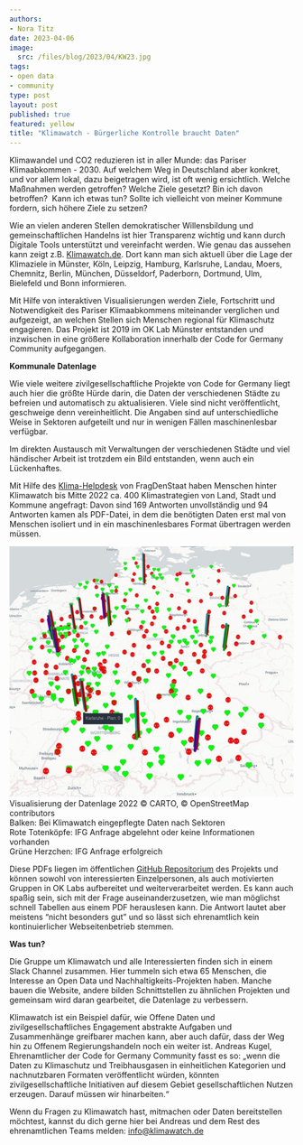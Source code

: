 ```yaml
---
authors:
- Nora Titz
date: 2023-04-06
image:
  src: /files/blog/2023/04/KW23.jpg
tags:
- open data
- community
type: post
layout: post
published: true
featured: yellow
title: "Klimawatch - Bürgerliche Kontrolle braucht Daten"
---
```

Klimawandel und CO2 reduzieren ist in aller Munde: das Pariser Klimaabkommen - 2030. Auf welchem Weg in Deutschland aber konkret, und vor allem lokal, dazu beigetragen wird, ist oft wenig ersichtlich. Welche Maßnahmen werden getroffen? Welche Ziele gesetzt? Bin ich davon betroffen?  Kann ich etwas tun? Sollte ich vielleicht von meiner Kommune fordern, sich höhere Ziele zu setzen? 

Wie an vielen anderen Stellen demokratischer Willensbildung und gemeinschaftlichen Handelns ist hier Transparenz wichtig und kann durch Digitale Tools unterstützt und vereinfacht werden. Wie genau das aussehen kann zeigt z.B. [Klimawatch.de](https://klimawatch.de/). Dort kann man sich aktuell über die Lage der Klimaziele in Münster, Köln, Leipzig, Hamburg, Karlsruhe, Landau, Moers, Chemnitz, Berlin, München, Düsseldorf, Paderborn, Dortmund, Ulm, Bielefeld und Bonn informieren. 

Mit Hilfe von interaktiven Visualisierungen werden Ziele, Fortschritt und Notwendigkeit des Pariser Klimaabkommens miteinander verglichen und aufgezeigt, an welchen Stellen sich Menschen regional für Klimaschutz engagieren. Das Projekt ist 2019 im OK Lab Münster entstanden und inzwischen in eine größere Kollaboration innerhalb der Code for Germany Community aufgegangen. 

**Kommunale Datenlage**

Wie viele weitere zivilgesellschaftliche Projekte von Code for Germany liegt auch hier die größte Hürde darin, die Daten der verschiedenen Städte zu befreien und automatisch zu aktualisieren. Viele sind nicht veröffentlicht, geschweige denn vereinheitlicht. Die Angaben sind auf unterschiedliche Weise in Sektoren aufgeteilt und nur in wenigen Fällen maschinenlesbar verfügbar. 

Im direkten Austausch mit Verwaltungen der verschiedenen Städte und viel händischer Arbeit ist trotzdem ein Bild entstanden, wenn auch ein Lückenhaftes. 

Mit Hilfe des [Klima-Helpdesk](https://fragdenstaat.de/aktionen/klima-helpdesk/) von FragDenStaat haben Menschen hinter Klimawatch bis Mitte 2022 ca. 400 Klimastrategien von Land, Stadt und Kommune angefragt: Davon sind 169 Antworten unvollständig und 94 Antworten kamen als PDF-Datei, in dem die benötigten Daten erst mal von Menschen isoliert und in ein maschinenlesbares Format übertragen werden müssen. 

![](/files/blog/2023/04/KW-Daten.jpg)
<span style="font-size:1em;">Visualisierung der Datenlage 2022 © CARTO, © OpenStreetMap contributors        
Balken: Bei Klimawatch eingepflegte Daten nach Sektoren   
Rote Totenköpfe: IFG Anfrage abgelehnt oder keine Informationen vorhanden      
Grüne Herzchen: IFG Anfrage erfolgreich</span>

Diese PDFs liegen im öffentlichen [GitHub Repositorium](https://github.com/codeformuenster/klimawatch) des Projekts und können sowohl von interessierten Einzelpersonen, als auch motivierten Gruppen in OK Labs aufbereitet und weiterverarbeitet werden. Es kann auch spaßig sein, sich mit der Frage auseinanderzusetzen, wie man möglichst schnell Tabellen aus einem PDF herauslesen kann. Die Antwort lautet aber meistens “nicht besonders gut” und so lässt sich ehrenamtlich kein kontinuierlicher Webseitenbetrieb stemmen.  

**Was tun?**

Die Gruppe um Klimawatch und alle Interessierten finden sich in einem Slack Channel zusammen. Hier tummeln sich etwa 65 Menschen, die Interesse an Open Data und Nachhaltigkeits-Projekten haben. Manche bauen die Website, andere bilden Schnittstellen zu ähnlichen Projekten und gemeinsam wird daran gearbeitet, die Datenlage zu verbessern. 

Klimawatch ist ein Beispiel dafür, wie Offene Daten und zivilgesellschaftliches Engagement abstrakte Aufgaben und Zusammenhänge greifbarer machen kann, aber auch dafür, dass der Weg hin zu Offenem Regierungshandeln noch ein weiter ist. Andreas Kugel, Ehrenamtlicher der Code for Germany Community fasst es so: „wenn die Daten zu Klimaschutz und Treibhausgasen in einheitlichen Kategorien und nachnutzbaren Formaten veröffentlicht würden, könnten zivilgesellschaftliche Initiativen auf diesem Gebiet gesellschaftlichen Nutzen erzeugen. Darauf müssen wir hinarbeiten.“

Wenn du Fragen zu Klimawatch hast, mitmachen oder Daten bereitstellen möchtest, kannst du dich gerne hier bei Andreas und dem Rest des ehrenamtlichen Teams melden: info@klimawatch.de


